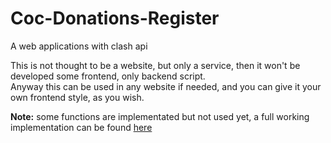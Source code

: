 # Coc-Donations-Register
A web applications with clash api

This is not thought to be a website, but only a service, then it won't be developed some frontend, only backend script.<br>
Anyway this can be used in any website if needed, and you can give it your own frontend style, as you wish.<br>

<strong>Note:</strong> some functions are implementated but not used yet, a full working implementation can be found [here](https://iranpalang.000webhostapp.com/en/stats.php)
